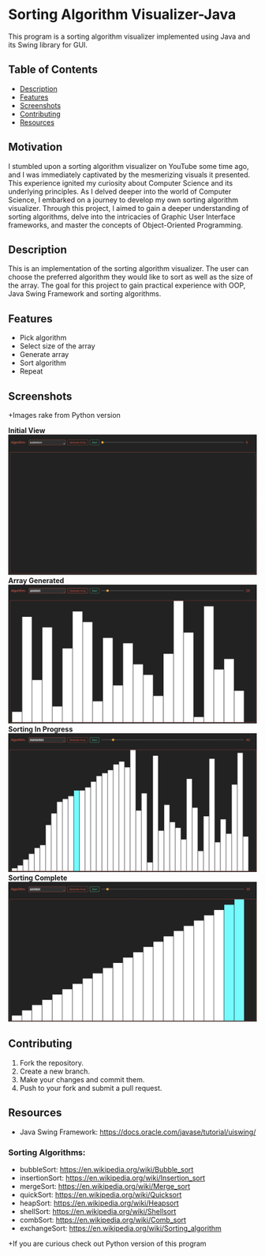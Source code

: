 # Sorting Algorithm Visualizer-Java

This program is a sorting algorithm visualizer implemented using Java and its Swing library for GUI.

## Table of Contents

- [Description](#description)
- [Features](#features)
- [Screenshots](#screenshots)
- [Contributing](#contributing)
- [Resources](#resources)

## Motivation

I stumbled upon a sorting algorithm visualizer on YouTube some time ago, and I was immediately captivated by 
the mesmerizing visuals it presented. This experience ignited my curiosity about Computer Science and its underlying 
principles. As I delved deeper into the world of Computer Science, I embarked on a journey to develop my own sorting 
algorithm visualizer. Through this project, I aimed to gain a deeper understanding of sorting algorithms, delve into 
the intricacies of Graphic User Interface frameworks, and master the concepts of Object-Oriented Programming.

## Description

This is an implementation of the sorting algorithm visualizer.
The user can choose the preferred algorithm they would like to sort as well as the size of the array.
The goal for this project to gain practical experience with OOP,
Java Swing Framework and sorting algorithms.

## Features

- Pick algorithm
- Select size of the array
- Generate array
- Sort algorithm
- Repeat

## Screenshots 
+Images rake from Python version 

**Initial View**
![1.png](Visuals/1.png)
**Array Generated**
![2.png](Visuals/2.png)
**Sorting In Progress**
![3.png](Visuals/3.png)
**Sorting Complete**
![4.png](Visuals/4.png)

## Contributing

1. Fork the repository.
2. Create a new branch.
3. Make your changes and commit them.
4. Push to your fork and submit a pull request.

## Resources
- Java Swing Framework: https://docs.oracle.com/javase/tutorial/uiswing/
### Sorting Algorithms:
- bubbleSort: https://en.wikipedia.org/wiki/Bubble_sort
- insertionSort: https://en.wikipedia.org/wiki/Insertion_sort
- mergeSort: https://en.wikipedia.org/wiki/Merge_sort
- quickSort: https://en.wikipedia.org/wiki/Quicksort
- heapSort: https://en.wikipedia.org/wiki/Heapsort
- shellSort: https://en.wikipedia.org/wiki/Shellsort
- combSort: https://en.wikipedia.org/wiki/Comb_sort
- exchangeSort: https://en.wikipedia.org/wiki/Sorting_algorithm

+If you are curious check out Python version of this program
